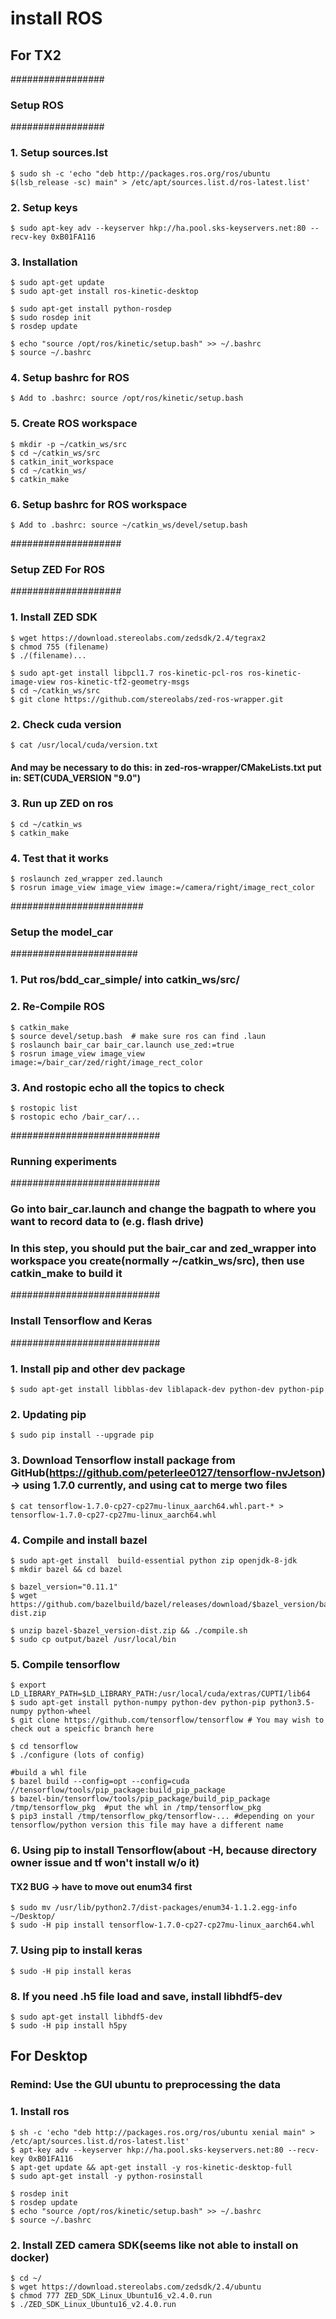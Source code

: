 # install ROS

## For TX2

#################
### Setup ROS ###
#################

### 1. Setup sources.lst
```
$ sudo sh -c 'echo "deb http://packages.ros.org/ros/ubuntu $(lsb_release -sc) main" > /etc/apt/sources.list.d/ros-latest.list'
```
### 2. Setup keys
```
$ sudo apt-key adv --keyserver hkp://ha.pool.sks-keyservers.net:80 --recv-key 0xB01FA116
```
### 3. Installation
```
$ sudo apt-get update
$ sudo apt-get install ros-kinetic-desktop

$ sudo apt-get install python-rosdep
$ sudo rosdep init
$ rosdep update

$ echo "source /opt/ros/kinetic/setup.bash" >> ~/.bashrc
$ source ~/.bashrc
```

### 4. Setup bashrc for ROS 
```
$ Add to .bashrc: source /opt/ros/kinetic/setup.bash
```

### 5. Create ROS workspace
```
$ mkdir -p ~/catkin_ws/src
$ cd ~/catkin_ws/src
$ catkin_init_workspace
$ cd ~/catkin_ws/
$ catkin_make
```

### 6. Setup bashrc for ROS workspace
```
$ Add to .bashrc: source ~/catkin_ws/devel/setup.bash
```

####################
### Setup ZED For ROS ###
####################

### 1. Install ZED SDK
```
$ wget https://download.stereolabs.com/zedsdk/2.4/tegrax2
$ chmod 755 (filename)
$ ./(filename)...

$ sudo apt-get install libpcl1.7 ros-kinetic-pcl-ros ros-kinetic-image-view ros-kinetic-tf2-geometry-msgs
$ cd ~/catkin_ws/src
$ git clone https://github.com/stereolabs/zed-ros-wrapper.git
```

### 2. Check cuda version 
```
$ cat /usr/local/cuda/version.txt
```
#### And may be necessary to do this: in zed-ros-wrapper/CMakeLists.txt put in: SET(CUDA_VERSION "9.0")

### 3. Run up ZED on ros
```
$ cd ~/catkin_ws
$ catkin_make
```

### 4. Test that it works
```
$ roslaunch zed_wrapper zed.launch
$ rosrun image_view image_view image:=/camera/right/image_rect_color
```

########################
### Setup the model_car ###
#######################

### 1. Put ros/bdd_car_simple/ into catkin_ws/src/

### 2. Re-Compile ROS
```
$ catkin_make
$ source devel/setup.bash  # make sure ros can find .laun
$ roslaunch bair_car bair_car.launch use_zed:=true
$ rosrun image_view image_view image:=/bair_car/zed/right/image_rect_color
```

### 3. And rostopic echo all the topics to check
```
$ rostopic list 
$ rostopic echo /bair_car/...
```

###########################
### Running experiments ###
###########################

### Go into bair_car.launch and change the bagpath to where you want to record data to (e.g. flash drive)
### In this step, you should put the bair_car and zed_wrapper into workspace you create(normally ~/catkin_ws/src), then use catkin_make to build it  


###########################
### Install Tensorflow and Keras ###
###########################

### 1. Install pip and other dev package
```
$ sudo apt-get install libblas-dev liblapack-dev python-dev python-pip
```
### 2. Updating pip
```
$ sudo pip install --upgrade pip
```

### 3. Download Tensorflow install package from GitHub(https://github.com/peterlee0127/tensorflow-nvJetson) -> using 1.7.0 currently, and using cat to merge two files
```
$ cat tensorflow-1.7.0-cp27-cp27mu-linux_aarch64.whl.part-* > tensorflow-1.7.0-cp27-cp27mu-linux_aarch64.whl
```

### 4. Compile and install bazel
```
$ sudo apt-get install  build-essential python zip openjdk-8-jdk
$ mkdir bazel && cd bazel

$ bazel_version="0.11.1"
$ wget https://github.com/bazelbuild/bazel/releases/download/$bazel_version/bazel-$bazel_version-dist.zip

$ unzip bazel-$bazel_version-dist.zip && ./compile.sh
$ sudo cp output/bazel /usr/local/bin
```

### 5. Compile tensorflow
```
$ export LD_LIBRARY_PATH=$LD_LIBRARY_PATH:/usr/local/cuda/extras/CUPTI/lib64 
$ sudo apt-get install python-numpy python-dev python-pip python3.5-numpy python-wheel
$ git clone https://github.com/tensorflow/tensorflow # You may wish to check out a speicfic branch here

$ cd tensorflow
$ ./configure (lots of config)

#build a whl file
$ bazel build --config=opt --config=cuda //tensorflow/tools/pip_package:build_pip_package
$ bazel-bin/tensorflow/tools/pip_package/build_pip_package /tmp/tensorflow_pkg  #put the whl in /tmp/tensorflow_pkg
$ pip3 install /tmp/tensorflow_pkg/tensorflow-... #depending on your tensorflow/python version this file may have a different name
```

### 6. Using pip to install Tensorflow(about -H, because directory owner issue and tf won't install w/o it)
#### TX2 BUG -> have to move out enum34 first
```
$ sudo mv /usr/lib/python2.7/dist-packages/enum34-1.1.2.egg-info ~/Desktop/
$ sudo -H pip install tensorflow-1.7.0-cp27-cp27mu-linux_aarch64.whl
```

### 7. Using pip to install keras
```
$ sudo -H pip install keras
```

### 8. If you need .h5 file load and save, install libhdf5-dev
```
$ sudo apt-get install libhdf5-dev
$ sudo -H pip install h5py
```

## For Desktop
### Remind: Use the GUI ubuntu to preprocessing the data

### 1. Install ros
```
$ sh -c 'echo "deb http://packages.ros.org/ros/ubuntu xenial main" > /etc/apt/sources.list.d/ros-latest.list'
$ apt-key adv --keyserver hkp://ha.pool.sks-keyservers.net:80 --recv-key 0xB01FA116
$ apt-get update && apt-get install -y ros-kinetic-desktop-full
$ sudo apt-get install -y python-rosinstall

$ rosdep init
$ rosdep update
$ echo "source /opt/ros/kinetic/setup.bash" >> ~/.bashrc
$ source ~/.bashrc
```

### 2. Install ZED camera SDK(seems like not able to install on docker)
```
$ cd ~/
$ wget https://download.stereolabs.com/zedsdk/2.4/ubuntu
$ chmod 777 ZED_SDK_Linux_Ubuntu16_v2.4.0.run
$ ./ZED_SDK_Linux_Ubuntu16_v2.4.0.run
```

